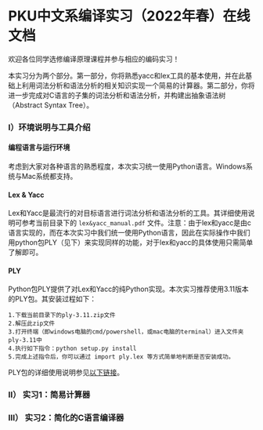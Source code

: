 # PKU中文系编译实习（2022年春）在线文档
欢迎各位同学选修编译原理课程并参与相应的编码实习！

本实习分为两个部分。第一部分，你将熟悉yacc和lex工具的基本使用，并在此基础上利用词法分析和语法分析的相关知识实现一个简易的计算器。第二部分，你将进一步完成对C语言的子集的词法分析和语法分析，并构建出抽象语法树（Abstract Syntax Tree）。

### Ⅰ）环境说明与工具介绍
#### 编程语言与运行环境
考虑到大家对各种语言的熟悉程度，本次实习统一使用Python语言。Windows系统与Mac系统都支持。
#### Lex & Yacc
Lex和Yacc是最流行的对目标语言进行词法分析和语法分析的工具。其详细使用说明可参考当前目录下的 `lex&yacc_manual.pdf` 文件。注意：由于lex和yacc是由c语言实现的，而在本次实习中我们统一使用Python语言，因此在实际操作中我们用python包PLY（见下）来实现同样的功能，对于lex和yacc的具体使用只需简单了解即可。
#### PLY
Python包PLY提供了对Lex和Yacc的纯Python实现。本次实习推荐使用3.11版本的PLY包。其安装过程如下：

    1.下载当前目录下的ply-3.11.zip文件
    2.解压此zip文件
    3.打开终端（即windows电脑的cmd/powershell，或mac电脑的terminal）进入文件夹ply-3.11中
    4.执行如下指令：python setup.py install
    5.完成上述指令后，你可以通过 import ply.lex 等方式简单地判断是否安装成功。

PLY包的详细使用说明参见[以下链接](https://www.dabeaz.com/ply/ply.html)。
### Ⅱ） 实习1：简易计算器

### Ⅲ） 实习2：简化的C语言编译器

